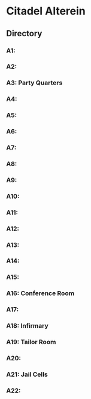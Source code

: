 # Citadel Alterein

## Directory

### A1:

### A2:

### A3: Party Quarters

### A4:

### A5:

### A6:

### A7:

### A8:

### A9:

### A10:

### A11:

### A12:

### A13:

### A14:

### A15:

### A16: Conference Room

### A17:

### A18: Infirmary

### A19: Tailor Room

### A20:

### A21: Jail Cells

### A22:
